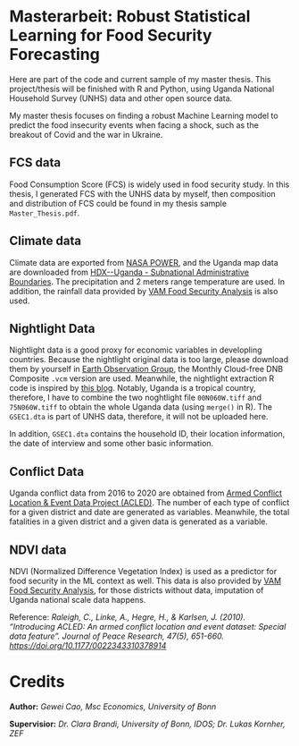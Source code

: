 # Masterarbeit: Robust Statistical Learning for Food Security Forecasting
Here are part of the code and current sample of my master thesis. This project/thesis will be finished with R and Python, using Uganda National Household Survey (UNHS) data and other open source data. 

My master thesis focuses on finding a robust Machine Learning model to predict the food insecurity events when facing a shock, such as the breakout of Covid and the war in Ukraine. 

## FCS data
Food Consumption Score (FCS) is widely used in food security study. In this thesis, I generated FCS with the UNHS data by myself, then composition and distribution of FCS could be found in my thesis sample `Master_Thesis.pdf`. 

## Climate data 
Climate data are exported from [NASA POWER](https://power.larc.nasa.gov/data-access-viewer/), and the Uganda map data are downloaded from [HDX--Uganda - Subnational Administrative Boundaries](https://data.humdata.org/dataset/cod-ab-uga?). The precipitation and 2 meters range temperature are used. In addition, the rainfall data provided by [VAM Food Security Analysis](https://dataviz.vam.wfp.org/seasonal_explorer/rainfall_vegetation/visualizations) is also used. 

## Nightlight Data 
Nightlight data is a good proxy for economic variables in developling countries. Because the nightlight original data is too large, please download them by yourself in [Earth Observation Group](https://eogdata.mines.edu/products/vnl/), the Monthly Cloud-free DNB Composite `.vcm` version are used. Meanwhile, the nightlight extraction R code is inspired by [this blog](https://berenger.baospace.com/nightlights-satellite-data-free-download/). Notably, Uganda is a tropical country, therefore, I have to combine the two noghtlight file `00N060W.tiff` and `75N060W.tiff` to obtain the whole Uganda data (using `merge()` in R).  The `GSEC1.dta` is part of UNHS data, therefore, it will not be uploaded here. 

In addition, `GSEC1.dta` contains the household ID, their location information, the date of interview and some other basic information. 

## Conflict Data 
Uganda conflict data from 2016 to 2020 are obtained from [Armed Conflict Location & Event Data Project (ACLED)](www.acleddata.com). The number of each type of conflict for a given district and date are generated as variables. Meanwhile, the total fatalities in a given district and a given data is generated as a variable. 

## NDVI data
NDVI (Normalized Difference Vegetation Index) is used as a predictor for food security in the ML context as well. This data is also provided by [VAM Food Security Analysis](https://dataviz.vam.wfp.org/seasonal_explorer/rainfall_vegetation/visualizations), for those districts without data, imputation of Uganda national scale data happens. 

Reference: 
_Raleigh, C., Linke, A., Hegre, H., & Karlsen, J. (2010). “Introducing ACLED: An armed conflict location and event dataset: Special data feature”. Journal of Peace Research, 47(5), 651-660. https://doi.org/10.1177/0022343310378914_

# Credits
**Author:** _Gewei Cao, Msc Economics, University of Bonn_

**Supervisior:** _Dr. Clara Brandi, University of Bonn, IDOS; Dr. Lukas Kornher, ZEF_ 
